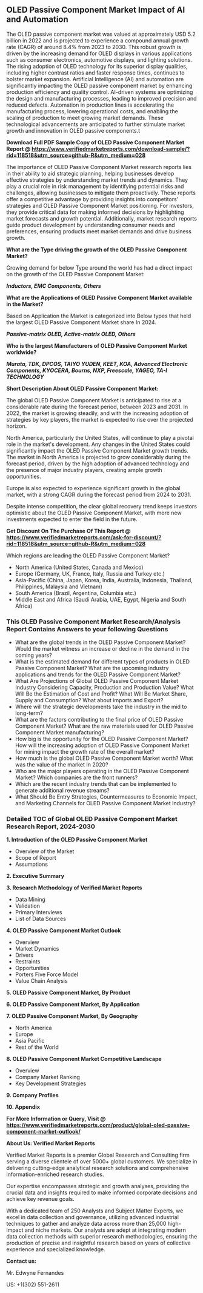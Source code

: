 <h2>OLED Passive Component Market Impact of AI and Automation</h2>The OLED passive component market was valued at approximately USD 5.2 billion in 2022 and is projected to experience a compound annual growth rate (CAGR) of around 8.4% from 2023 to 2030. This robust growth is driven by the increasing demand for OLED displays in various applications such as consumer electronics, automotive displays, and lighting solutions. The rising adoption of OLED technology for its superior display qualities, including higher contrast ratios and faster response times, continues to bolster market expansion. Artificial Intelligence (AI) and automation are significantly impacting the OLED passive component market by enhancing production efficiency and quality control. AI-driven systems are optimizing the design and manufacturing processes, leading to improved precision and reduced defects. Automation in production lines is accelerating the manufacturing process, lowering operational costs, and enabling the scaling of production to meet growing market demands. These technological advancements are anticipated to further stimulate market growth and innovation in OLED passive components.t</p><p id="" class=""><strong>Download Full PDF Sample Copy of OLED Passive Component Market Report @ <a href="https://www.verifiedmarketreports.com/download-sample/?rid=118518&utm_source=github-R&utm_medium=028" target="_blank">https://www.verifiedmarketreports.com/download-sample/?rid=118518&utm_source=github-R&utm_medium=028</a></strong></p><p>The importance of&nbsp;OLED Passive Component Market research reports lies in their ability to aid strategic planning, helping businesses develop effective strategies by understanding market trends and dynamics. They play a crucial role in risk management by identifying potential risks and challenges, allowing businesses to mitigate them proactively. These reports offer a competitive advantage by providing insights into competitors' strategies and OLED Passive Component Market positioning. For investors, they provide critical data for making informed decisions by highlighting market forecasts and growth potential. Additionally, market research reports guide product development by understanding consumer needs and preferences, ensuring products meet market demands and drive business growth.</p><p><strong>What are the&nbsp;Type driving the growth of the OLED Passive Component Market?</strong></p><p id="" class="">Growing demand for below Type around the world has had a direct impact on the growth of the OLED Passive Component Market:</p><em><strong>Inductors, EMC Components, Others</strong></em></p><strong>What are the&nbsp;Applications&nbsp;of OLED Passive Component Market available in the Market?</strong></p><p id="" class="">Based on Application the Market is categorized into Below types that held the largest OLED Passive Component Market share In 2024.</p><em><strong>Passive-matrix OLED, Active-matrix OLED, Others</strong></em></p><strong>Who is the largest Manufacturers of OLED Passive Component Market worldwide?</strong></p><p><em><strong>Murata, TDK, DPCOS, TAIYO YUDEN, KEET, KOA, Advanced Electronic Components, KYOCERA, Bourns, NXP, Freescale, YAGEO, TA-I TECHNOLOGY</strong></em></p><p id="" class=""><strong>Short Description About OLED Passive Component Market:</strong></p><p>The global OLED Passive Component Market is anticipated to rise at a considerable rate during the forecast period, between 2023 and 2031. In 2022, the market is growing steadily, and with the increasing adoption of strategies by key players, the market is expected to rise over the projected horizon.</p><p>North America, particularly the United States, will continue to play a pivotal role in the market's development. Any changes in the United States could significantly impact the OLED Passive Component Market growth trends. The market in North America is projected to grow considerably during the forecast period, driven by the high adoption of advanced technology and the presence of major industry players, creating ample growth opportunities.</p><p>Europe is also expected to experience significant growth in the global market, with a strong CAGR during the forecast period from 2024 to 2031.</p><p>Despite intense competition, the clear global recovery trend keeps investors optimistic about the OLED Passive Component Market, with more new investments expected to enter the field in the future.</p><p id="" class=""><strong>Get Discount On The Purchase Of This Report @ <a href="https://www.verifiedmarketreports.com/ask-for-discount/?rid=118518&utm_source=github-R&utm_medium=028" target="_blank">https://www.verifiedmarketreports.com/ask-for-discount/?rid=118518&utm_source=github-R&utm_medium=028</a></strong></p>Which regions are leading the OLED Passive Component Market?</p><ul><li>North America (United States, Canada and Mexico)</li><li>Europe (Germany, UK, France, Italy, Russia and Turkey etc.)</li><li>Asia-Pacific (China, Japan, Korea, India, Australia, Indonesia, Thailand, Philippines, Malaysia and Vietnam)</li><li>South America (Brazil, Argentina, Columbia etc.)</li><li>Middle East and Africa (Saudi Arabia, UAE, Egypt, Nigeria and South Africa)</li></ul><h3 id="" class="">This OLED Passive Component Market Research/Analysis Report Contains Answers to your following Questions</h3><ul><li>What are the global trends in the OLED Passive Component Market? Would the market witness an increase or decline in the demand in the coming years?</li><li>What is the estimated demand for different types of products in OLED Passive Component Market? What are the upcoming industry applications and trends for the OLED Passive Component Market?</li><li>What Are Projections of Global OLED Passive Component Market Industry Considering Capacity, Production and Production Value? What Will Be the Estimation of Cost and Profit? What Will Be Market Share, Supply and Consumption? What about imports and Export?</li><li>Where will the strategic developments take the industry in the mid to long-term?</li><li>What are the factors contributing to the final price of OLED Passive Component Market? What are the raw materials used for OLED Passive Component Market manufacturing?</li><li>How big is the opportunity for the OLED Passive Component Market? How will the increasing adoption of OLED Passive Component Market for mining impact the growth rate of the overall market?</li><li>How much is the global OLED Passive Component Market worth? What was the value of the market In 2020?</li><li>Who are the major players operating in the OLED Passive Component Market? Which companies are the front runners?</li><li>Which are the recent industry trends that can be implemented to generate additional revenue streams?</li><li>What Should Be Entry Strategies, Countermeasures to Economic Impact, and Marketing Channels for OLED Passive Component Market Industry?</li></ul><h3 id="" class="">Detailed TOC of Global OLED Passive Component Market Research Report, 2024-2030</h3><p id="" class=""><strong>1. Introduction of the OLED Passive Component Market</strong></p><ul><li>Overview of the Market</li><li>Scope of Report</li><li>Assumptions</li></ul><p id="" class=""><strong>2. Executive Summary</strong></p><p id="" class=""><strong>3. Research Methodology of Verified Market Reports</strong></p><ul><li>Data Mining</li><li>Validation</li><li>Primary Interviews</li><li>List of Data Sources</li></ul><p id="" class=""><strong>4. OLED Passive Component Market Outlook</strong></p><ul><li>Overview</li><li>Market Dynamics</li><li>Drivers</li><li>Restraints</li><li>Opportunities</li><li>Porters Five Force Model</li><li>Value Chain Analysis</li></ul><p id="" class=""><strong>5. OLED Passive Component Market, By Product</strong></p><p id="" class=""><strong>6. OLED Passive Component Market, By Application</strong></p><p id="" class=""><strong>7. OLED Passive Component Market, By Geography</strong></p><ul><li>North America</li><li>Europe</li><li>Asia Pacific</li><li>Rest of the World</li></ul><p id="" class=""><strong>8. OLED Passive Component Market Competitive Landscape</strong></p><ul><li>Overview</li><li>Company Market Ranking</li><li>Key Development Strategies</li></ul><p id="" class=""><strong>9. Company Profiles</strong></p><p id="" class=""><strong>10. Appendix</strong></p><p id="" class=""><strong>For More Information or Query, Visit @ <a href="https://www.verifiedmarketreports.com/product/global-oled-passive-component-market-outlook/" target="_blank">https://www.verifiedmarketreports.com/product/global-oled-passive-component-market-outlook/</a></strong></p><p id="" class=""><strong>About Us: Verified Market Reports</strong></p><p id="" class="">Verified Market Reports is a premier Global Research and Consulting firm serving a diverse clientele of over 5000+ global customers. We specialize in delivering cutting-edge analytical research solutions and comprehensive information-enriched research studies.</p><p id="" class="">Our expertise encompasses strategic and growth analyses, providing the crucial data and insights required to make informed corporate decisions and achieve key revenue goals.</p><p id="" class="">With a dedicated team of 250 Analysts and Subject Matter Experts, we excel in data collection and governance, utilizing advanced industrial techniques to gather and analyze data across more than 25,000 high-impact and niche markets. Our analysts are adept at integrating modern data collection methods with superior research methodologies, ensuring the production of precise and insightful research based on years of collective experience and specialized knowledge.</p><p id="" class=""><strong>Contact us:</strong></p><p id="" class="">Mr. Edwyne Fernandes</p><p id="" class="">US: +1(302) 551-2611</p>